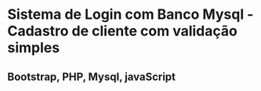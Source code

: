 # Sistema de Login com Banco Mysql - Cadastro de cliente com validação simples

## Bootstrap, PHP, Mysql, javaScript
